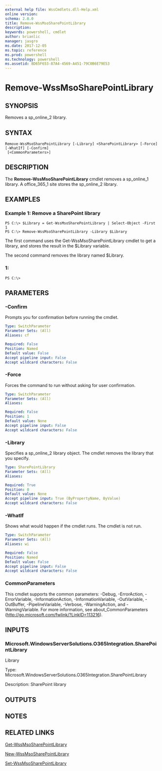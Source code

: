 ```yaml
---
external help file: WssCmdlets.dll-Help.xml
online version: 
schema: 2.0.0
title: Remove-WssMsoSharePointLibrary
description: 
keywords: powershell, cmdlet
author: brianlic
manager: jasgro
ms.date: 2017-12-05
ms.topic: reference
ms.prod: powershell
ms.technology: powershell
ms.assetid: 8D65F653-87A4-4569-A451-79C0B6E79E53
---
```


# Remove-WssMsoSharePointLibrary

## SYNOPSIS
Removes a sp_online_2 library.

## SYNTAX

```
Remove-WssMsoSharePointLibrary [-Library] <SharePointLibrary> [-Force] [-WhatIf] [-Confirm]
 [<CommonParameters>]
```

## DESCRIPTION
The **Remove-WssMsoSharePointLibrary** cmdlet removes a sp_online_1 library.
A office_365_1 site stores the sp_online_2 library.

## EXAMPLES

### Example 1: Remove a SharePoint library
```
PS C:\> $Library = Get-WssMsoSharePointLibrary | Select-Object -First 1
PS C:\> Remove-WssMsoSharePointLibrary -Library $Library
```

The first command uses the Get-WssMsoSharePointLibrary cmdlet to get a library, and stores the result in the $Library variable.

The second command removes the library named $Library.

### 1:
```
PS C:\>
```

## PARAMETERS

### -Confirm
Prompts you for confirmation before running the cmdlet.

```yaml
Type: SwitchParameter
Parameter Sets: (All)
Aliases: cf

Required: False
Position: Named
Default value: False
Accept pipeline input: False
Accept wildcard characters: False
```

### -Force
Forces the command to run without asking for user confirmation.

```yaml
Type: SwitchParameter
Parameter Sets: (All)
Aliases: 

Required: False
Position: 1
Default value: None
Accept pipeline input: False
Accept wildcard characters: False
```

### -Library
Specifies a sp_online_2 library object.
The cmdlet removes the library that you specify.

```yaml
Type: SharePointLibrary
Parameter Sets: (All)
Aliases: 

Required: True
Position: 0
Default value: None
Accept pipeline input: True (ByPropertyName, ByValue)
Accept wildcard characters: False
```

### -WhatIf
Shows what would happen if the cmdlet runs.
The cmdlet is not run.

```yaml
Type: SwitchParameter
Parameter Sets: (All)
Aliases: wi

Required: False
Position: Named
Default value: False
Accept pipeline input: False
Accept wildcard characters: False
```

### CommonParameters
This cmdlet supports the common parameters: -Debug, -ErrorAction, -ErrorVariable, -InformationAction, -InformationVariable, -OutVariable, -OutBuffer, -PipelineVariable, -Verbose, -WarningAction, and -WarningVariable. For more information, see about_CommonParameters (http://go.microsoft.com/fwlink/?LinkID=113216).

## INPUTS

### Microsoft.WindowsServerSolutions.O365Integration.SharePointLibrary
Library

Type: Microsoft.WindowsServerSolutions.O365Integration.SharePointLibrary

Description: SharePoint library

## OUTPUTS

## NOTES

## RELATED LINKS

[Get-WssMsoSharePointLibrary](./Get-WssMsoSharePointLibrary.md)

[New-WssMsoSharePointLibrary](./New-WssMsoSharePointLibrary.md)

[Set-WssMsoSharePointLibrary](./Set-WssMsoSharePointLibrary.md)

